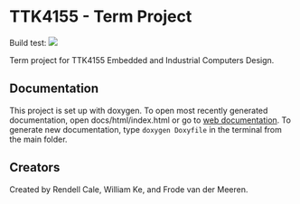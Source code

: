 # TTK4155 - Term Project
Build test: ![](https://api.travis-ci.org/rendellc/Byggern.svg?branch=master)

Term project for TTK4155 Embedded and Industrial Computers Design.

## Documentation
This project is set up with doxygen. To open most recently generated documentation, open docs/html/index.html or go to [web documentation](http://folk.ntnu.no/rendellc/ttk4155/). 
To generate new documentation, type ```doxygen Doxyfile``` in the terminal from the main folder. 


## Creators
Created by Rendell Cale, William Ke, and Frode van der Meeren. 

